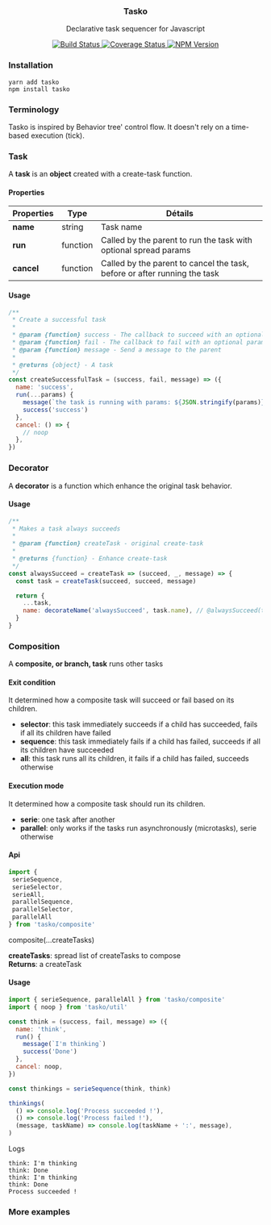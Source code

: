 <h3 align="center">
  Tasko
</h3>

<p align="center">
  Declarative task sequencer for Javascript
</p>

<p align="center">
  <a href="https://travis-ci.org/DevSide/tasko" target="_blank">
    <img src="https://img.shields.io/travis/DevSide/tasko/master.svg" alt="Build Status">
  </a>
  <a href='https://coveralls.io/github/DevSide/tasko?branch=master' target="_blank">
    <img src='https://img.shields.io/coveralls/github/DevSide/tasko/master.svg' alt='Coverage Status' />
  </a>
  <a href="https://www.npmjs.com/package/tasko" target="_blank">
    <img src="https://img.shields.io/npm/v/tasko.svg" alt="NPM Version">
  </a>
</p>

### Installation

```shell
yarn add tasko
npm install tasko
```

### Terminology

Tasko is inspired by Behavior tree' control flow. It doesn't rely on a time-based execution (tick).

### Task

A **task** is an **object** created with a create-task function.

#### Properties

| Properties | Type     | Détails                                                                   |
| ---------- | -------- | ------------------------------------------------------------------------- |
| **name**   | string   | Task name                                                                 |
| **run**    | function | Called by the parent to run the task with optional spread params          |
| **cancel** | function | Called by the parent to cancel the task, before or after running the task |

#### Usage

```js
/**
 * Create a successful task
 *
 * @param {function} success - The callback to succeed with an optional param
 * @param {function} fail - The callback to fail with an optional param
 * @param {function} message - Send a message to the parent
 *
 * @returns {object} - A task
 */
const createSuccessfulTask = (success, fail, message) => ({
  name: 'success',
  run(...params) {
    message(`the task is running with params: ${JSON.stringify(params)}`)
    success('success')
  },
  cancel: () => {
    // noop
  },
})
```

### Decorator

A **decorator** is a function which enhance the original task behavior.

#### Usage

```js
/**
 * Makes a task always succeeds
 *
 * @param {function} createTask - original create-task
 *
 * @returns {function} - Enhance create-task
 */
const alwaysSucceed = createTask => (succeed, _, message) => {
  const task = createTask(succeed, succeed, message)

  return {
    ...task,
    name: decorateName('alwaysSucceed', task.name), // @alwaysSucceed(task-name)
  }
}
```

### Composition

A **composite, or branch, task** runs other tasks

#### Exit condition

It determined how a composite task will succeed or fail based on its children.

* **selector**: this task immediately succeeds if a child has succeeded, fails if all its children have failed
* **sequence**: this task immediately fails if a child has failed, succeeds if all its children have succeeded
* **all**: this task runs all its children, it fails if a child has failed, succeeds otherwise

#### Execution mode

It determined how a composite task should run its children.

* **serie**: one task after another
* **parallel**: only works if the tasks run asynchronously (microtasks), serie otherwise

#### Api

```js
import { 
 serieSequence,
 serieSelector,
 serieAll,
 parallelSequence,
 parallelSelector,
 parallelAll
} from 'tasko/composite'
```

composite(...createTasks)

**createTasks**: spread list of createTasks to compose<br/>
**Returns**: a createTask

#### Usage

```js
import { serieSequence, parallelAll } from 'tasko/composite'
import { noop } from 'tasko/util'

const think = (success, fail, message) => ({
  name: 'think',
  run() {
    message(`I'm thinking`)
    success('Done')
  },
  cancel: noop,
})

const thinkings = serieSequence(think, think)

thinkings(
  () => console.log('Process succeeded !'),
  () => console.log('Process failed !'),
  (message, taskName) => console.log(taskName + ':', message),
)
```

Logs

```
think: I'm thinking
think: Done
think: I'm thinking
think: Done
Process succeeded !
```

### More examples
